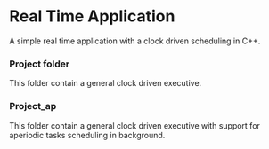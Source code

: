 # Real Time Application
A simple real time application with a clock driven scheduling in C++.

### Project folder
This folder contain a general clock driven executive.

### Project_ap
This folder contain a general clock driven executive with support for aperiodic tasks scheduling in background.
